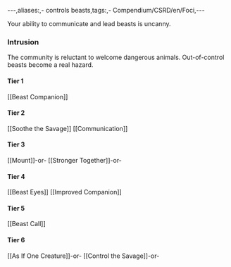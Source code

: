 ---,aliases:,- controls beasts,tags:,- Compendium/CSRD/en/Foci,---

Your ability to communicate and lead beasts is uncanny.
 ### Intrusion
The community is reluctant to welcome dangerous animals. Out-of-control beasts become a real hazard.

#### Tier 1
[[Beast Companion]]
#### Tier 2
[[Soothe the Savage]]
[[Communication]]
#### Tier 3
[[Mount]]-or-
[[Stronger Together]]-or-
#### Tier 4
[[Beast Eyes]]
[[Improved Companion]]
#### Tier 5
[[Beast Call]]
#### Tier 6
[[As If One Creature]]-or-
[[Control the Savage]]-or-
